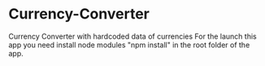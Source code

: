 # Currency-Converter
Currency Converter with hardcoded data of currencies
For the launch this app you need install node modules "npm install" in the root folder of the app.
